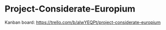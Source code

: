 # Project-Considerate-Europium
Kanban board: https://trello.com/b/alwYEQPt/project-considerate-europium
